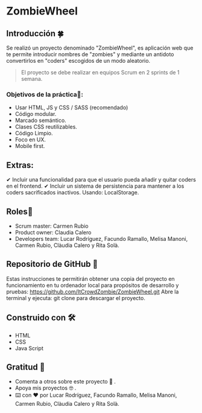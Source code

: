 # ZombieWheel

## Introducción 🍀

Se realizó un proyecto denominado "ZombieWheel", es aplicación web que te permite introducir nombres de "zombies" y mediante un antidoto convertirlos en "coders" escogidos de un modo aleatorio. 
> 

> El proyecto se debe realizar en equipos Scrum en 2 sprints de 1 semana.
>

### Objetivos de la práctica🔩:

- Usar HTML, JS y CSS / SASS (recomendado)
- Código modular.
- Marcado semántico.
- Clases CSS reutilizables.
- Código Limpio.
- Foco en UX.
- Mobile first.

## Extras:
✔ Incluir una funcionalidad para que el usuario pueda añadir y quitar coders en el frontend.
✔ Incluir un sistema de persistencia para mantener a los coders sacrificados inactivos. Usando: LocalStorage.

## Roles🎯
* Scrum master: Carmen Rubio
* Product owner: Claudia Calero
* Developers team: Lucar Rodríguez, Facundo Ramallo, Melisa Manoni, Carmen Rubio, Clàudia Calero y Rita Solà. 


## Repositorio de GitHub 🚀
Estas instrucciones te permitirán obtener una copia del proyecto en funcionamiento en tu ordenador local para propósitos de desarrollo y pruebas:
https://github.com/ItCrowdZombie/ZombieWheel.git
Abre la terminal y ejecuta: git clone para descargar el proyecto.


## Construido con 🛠️

* HTML
* CSS
* Java Script



## Gratitud 🎁
* Comenta a otros sobre este proyecto 📢 .
* Apoya mis proyectos 🤓 .
* ⌨️ con ❤️ por Lucar Rodríguez, Facundo Ramallo, Melisa Manoni, Carmen Rubio, Clàudia Calero y Rita Solà. 

